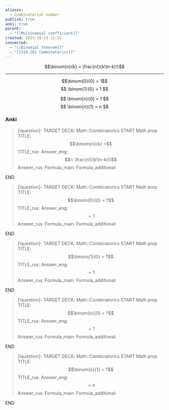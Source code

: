 ```yaml
---
aliases:
  - Combinatorial number
publish: true
anki: true
parent:
  - "[[Multinomial coefficient]]"
created: 2023-10-23 15:52
connected:
  - "[[Binomial theorem]]"
  - "[[519.101 Combinatorics]]"
---
```


$$\binom{n}{k} = \frac{n!}{k!(n-k)!}$$

---
$$\binom{0}{0} = 1$$
$$
\binom{1}{0} = 1
$$

$$
\binom{n}{0} = 1
$$
$$
\binom{n}{1} = n
$$

### Anki
> [!question]-
TARGET DECK: Math::Combinatorics
START
Math prop
TITLE: $$\binom{n}{k} =$$
TITLE_rus: 
Answer_eng: $$= \frac{n!}{k!(n-k)!}$$
Answer_rus: 
Formula_main: 
Formula_additional:
<!--ID: 1699125498477-->
END

> [!question]-
TARGET DECK: Math::Combinatorics
START
Math prop
TITLE: $$\binom{0}{0} = ?$$
TITLE_rus: 
Answer_eng: $$ = 1$$
Answer_rus: 
Formula_main: 
Formula_additional:
<!--ID: 1698689820228-->
END

> [!question]-
TARGET DECK: Math::Combinatorics
START
Math prop
TITLE: $$\binom{1}{0} = ?$$
TITLE_rus: 
Answer_eng: $$ = 1$$
Answer_rus: 
Formula_main: 
Formula_additional:
<!--ID: 1698689820237-->
END


> [!question]-
TARGET DECK: Math::Combinatorics
START
Math prop
TITLE: $$\binom{n}{0} = ?$$
TITLE_rus: 
Answer_eng: $$ = 1$$
Answer_rus: 
Formula_main: 
Formula_additional:
<!--ID: 1698689820242-->
END

> [!question]-
TARGET DECK: Math::Combinatorics
START
Math prop
TITLE: $$\binom{n}{1} = ?$$
TITLE_rus: 
Answer_eng: $$ = n$$
Answer_rus: 
Formula_main: 
Formula_additional:
<!--ID: 1698689820246-->
END